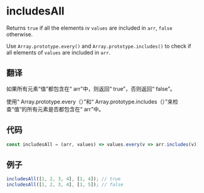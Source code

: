 # includesAll

Returns `true` if all the elements ιν `values` are included in `arr`, `false` otherwise.

Use `Array.prototype.every()` and `Array.prototype.includes()` to check if all elements of `values` are included in `arr`.

## 翻译

如果所有元素“值”都包含在“ arr”中，则返回“ true”，否则返回“ false”。

使用“ Array.prototype.every（）”和“ Array.prototype.includes（）”来检查“值”的所有元素是否都包含在“ arr”中。

## 代码

```js
const includesAll = (arr, values) => values.every(v => arr.includes(v));
```

## 例子

```js
includesAll([1, 2, 3, 4], [1, 4]); // true
includesAll([1, 2, 3, 4], [1, 5]); // false
```
